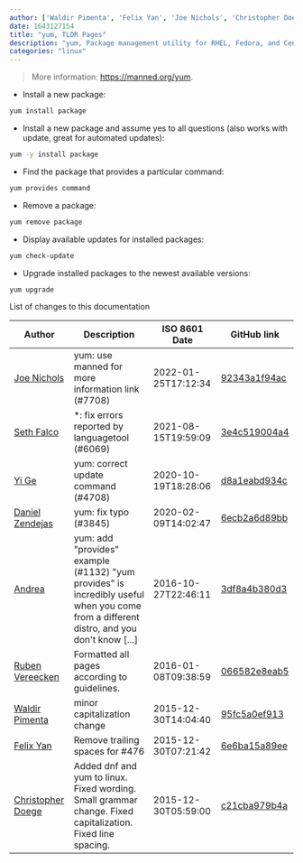 ```yaml
---
author: ['Waldir Pimenta', 'Felix Yan', 'Joe Nichols', 'Christopher Doege', 'Ruben Vereecken', 'Andrea', 'Yi Ge', 'Daniel Zendejas', 'Seth Falco']
date: 1643127154
title: "yum, TLDR Pages"
description: "yum, Package management utility for RHEL, Fedora, and CentOS (for older versions)."
categories: "linux"
---
```

> More information: <https://manned.org/yum>.

- Install a new package:

```bash
yum install package
```

- Install a new package and assume yes to all questions (also works with update, great for automated updates):

```bash
yum -y install package
```

- Find the package that provides a particular command:

```bash
yum provides command
```

- Remove a package:

```bash
yum remove package
```

- Display available updates for installed packages:

```bash
yum check-update
```

- Upgrade installed packages to the newest available versions:

```bash
yum upgrade
```
List of changes to this documentation


Author | Description | ISO 8601 Date | GitHub link
------|-----|-----|-----
[Joe Nichols](mailto:GhostViz@users.noreply.github.com) | yum: use manned for more information link (#7708) | 2022-01-25T17:12:34 | [92343a1f94ac](https://github.com/tldr-pages/tldr/commit/92343a1f94ac280873c24487b3300bdd584039df)
[Seth Falco](mailto:seth@falco.fun) | *: fix errors reported by languagetool (#6069) | 2021-08-15T19:59:09 | [3e4c519004a4](https://github.com/tldr-pages/tldr/commit/3e4c519004a471c861cdc609fd7239ee3355671c)
[Yi Ge](mailto:me@yige.ch) | yum: correct update command (#4708) | 2020-10-19T18:28:06 | [d8a1eabd934c](https://github.com/tldr-pages/tldr/commit/d8a1eabd934c97de8d33da78d50d4108a11cc919)
[Daniel Zendejas](mailto:daniel8647@hotmail.com) | yum: fix typo (#3845) | 2020-02-09T14:02:47 | [6ecb2a6d89bb](https://github.com/tldr-pages/tldr/commit/6ecb2a6d89bb17d537253569d56aaae6f0b090d6)
[Andrea](mailto:andrea-82@users.noreply.github.com) | yum: add "provides" example (#1132) "yum provides" is incredibly useful when you come from a different distro, and you don't know [...] | 2016-10-27T22:46:11 | [3df8a4b380d3](https://github.com/tldr-pages/tldr/commit/3df8a4b380d3d45a63d1c6fc2abf74e234ebf836)
[Ruben Vereecken](mailto:rubenvereecken@gmail.com) | Formatted all pages according to guidelines. | 2016-01-08T09:38:59 | [066582e8eab5](https://github.com/tldr-pages/tldr/commit/066582e8eab57bce9861cc8d379e158d61f1cc95)
[Waldir Pimenta](mailto:waldyrious@gmail.com) | minor capitalization change | 2015-12-30T14:04:40 | [95fc5a0ef913](https://github.com/tldr-pages/tldr/commit/95fc5a0ef9135ca1edcaf6ea215156e83997381b)
[Felix Yan](mailto:felixonmars@archlinux.org) | Remove trailing spaces for #476 | 2015-12-30T07:21:42 | [6e6ba15a89ee](https://github.com/tldr-pages/tldr/commit/6e6ba15a89ee8984cc8b2b1f90bcfcf1086ddd32)
[Christopher Doege](mailto:cdminigun@gmail.com) | Added dnf and yum to linux. Fixed wording. Small grammar change. Fixed capitalization. Fixed line spacing. | 2015-12-30T05:59:00 | [c21cba979b4a](https://github.com/tldr-pages/tldr/commit/c21cba979b4a0c4321250cece3f2bdaeedb22f2e)

